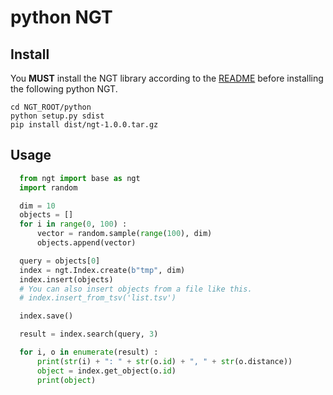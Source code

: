 
# python NGT

## Install

You **MUST** install the NGT library according to the [README](../README.md#build) before installing the following python NGT.

```
cd NGT_ROOT/python
python setup.py sdist
pip install dist/ngt-1.0.0.tar.gz
```

## Usage

```python
  from ngt import base as ngt
  import random

  dim = 10
  objects = []
  for i in range(0, 100) :
      vector = random.sample(range(100), dim)
      objects.append(vector)

  query = objects[0]
  index = ngt.Index.create(b"tmp", dim)
  index.insert(objects)
  # You can also insert objects from a file like this.
  # index.insert_from_tsv('list.tsv') 

  index.save()

  result = index.search(query, 3)

  for i, o in enumerate(result) :
      print(str(i) + ": " + str(o.id) + ", " + str(o.distance))
      object = index.get_object(o.id)
      print(object)
```

